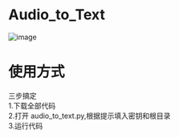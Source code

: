 # Audio_to_Text
![image](https://github.com/ALANotFound/Audio_to_Text/assets/124756632/176c90d4-0d01-4e2d-a775-f3e0ae87f2fc)
# 使用方式
三步搞定  
1.下载全部代码  
2.打开 audio_to_text.py,根据提示填入密钥和根目录  
3.运行代码  
